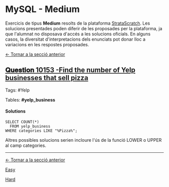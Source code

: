 # MySQL - Medium

Exercicis de tipus **Medium** resolts de la plataforma [StrataScratch](https://www.stratascratch.com).
Les solucions presentades poden diferir de les proposades per la plataforma, ja que l'alumnat no disposava d'accés a les solucions oficials. En alguns casos, la diversitat d'interpretacions dels enunciats pot donar lloc a variacions en les respostes proposades.

[← Tornar a la secció anterior](#README.md)

## [𝐐𝐮𝐞𝐬𝐭𝐢𝐨𝐧 10153 -Find the number of Yelp businesses that sell pizza](https://platform.stratascratch.com/coding/10153-find-the-number-of-yelp-businesses-that-sell-pizza?code_type=3)

Tags: #Yelp

Tables: **#yelp_business**

  #### Solutions
```MySQL
SELECT COUNT(*)
  FROM yelp_business
WHERE categories LIKE "%Pizza%";
```
Altres possibles solucions serien incloure l'ús de la funció LOWER o UPPER al camp categories.

---

[← Tornar a la secció anterior](#README.md)

[Easy](#mysql-easy.md)

[Hard](#mysql-hard.md)
